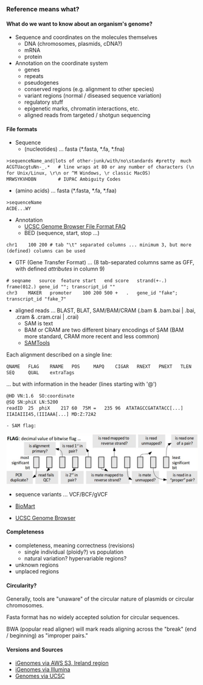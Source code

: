 
### Reference means what?

#### What do we want to know about an organism's genome?

- Sequence and coordinates on the molecules themselves
  - DNA (chromosomes, plasmids, cDNA?)
  - mRNA
  - protein
- Annotation on the coordinate system
  - genes
  - repeats
  - pseudogenes
  - conserved regions (e.g. alignment to other species)
  - variant regions (normal / diseased sequence variation)
  - regulatory stuff
  - epigenetic marks, chromatin interactions, etc.
  - aligned reads from targeted / shotgun sequencing

#### File formats

- Sequence
  - (nucleotides) ... fasta (*.fasta, *.fa, *.fna)

```
>sequenceName_and|lots of other-junk/with/no\standards #pretty	much
ACGTUacgtuNn-_.*   # line wraps at 80 or any number of characters (\n for Unix/Linux, \r\n or ^M Windows, \r classic MacOS)
MRWSYKVHDBN        # IUPAC Ambiguity Codes
```

  - (amino acids) ... fasta (*.fasta, *.fa, *.faa)

```
>sequenceName
ACDE...WY
```

- Annotation
  - [UCSC Genome Browser File Format FAQ](https://genome.ucsc.edu/FAQ/FAQformat.html)
  - BED (sequence, start, stop ...)

```
chr1	100	200	# tab "\t" separated columns ... minimum 3, but more (defined) columns can be used
```

  - GTF (Gene Transfer Format) ... (8 tab-separated columns same as GFF, with defined *attributes* in column 9)

```
# seqname	source	feature	start	end	score	strand(+-.)	frame(012.)	gene_id ""; transcript_id ""
chr3	MAKER	promoter	100	200	500	+	.	gene_id "fake"; transcript_id "fake_7"
```

  - aligned reads ... BLAST, BLAT, SAM/BAM/CRAM (.bam & .bam.bai | .bai, .cram & .cram.crai | .crai)
    - SAM is text
    - BAM or CRAM are two different binary encodings of SAM (BAM more standard, CRAM more recent and less common)
    - [SAMTools](http://www.htslib.org/)

Each alignment described on a single line:
```
QNAME   FLAG    RNAME   POS     MAPQ    CIGAR   RNEXT   PNEXT   TLEN    SEQ     QUAL    extraTags
```

... but with information in the header (lines starting with '@')
```
@HD	VN:1.6	SO:coordinate
@SQ	SN:phiX	LN:5200
readID	25	phiX	217	60	75M	=	235	96	ATATAGCCGATATACC[...]	IIAIAIII45,(IIIAAA[...]	MD:Z:72A2
```

    - SAM flag:
![SAM slide](./SAMflag.png)

  - sequence variants ... VCF/BCF/gVCF


  - [BioMart](http://uswest.ensembl.org/biomart/martview/edea6a6cf7468c97141ac7db2f8fa1cf)
  - [UCSC Genome Browser](https://genome.ucsc.edu/)

#### Completeness

- completeness, meaning correctness (revisions)
  - single individual (ploidy?) vs population
  - natural variation? hypervariable regions?
- unknown regions
- unplaced regions

#### Circularity?

Generally, tools are "unaware" of the circular nature of plasmids or circular chromosomes. 

Fasta format has no widely accepted solution for circular sequences.

BWA (popular read aligner) will mark reads aligning across the "break" (end / beginning) as "improper pairs."

#### Versions and Sources

- [iGenomes via AWS S3, Ireland region](https://github.com/ewels/AWS-iGenomes)  
- [iGenomes via Illumina](https://support.illumina.com/sequencing/sequencing_software/igenome.html)  
- [Genomes via UCSC](https://genome.ucsc.edu/goldenPath/help/ftp.html)



